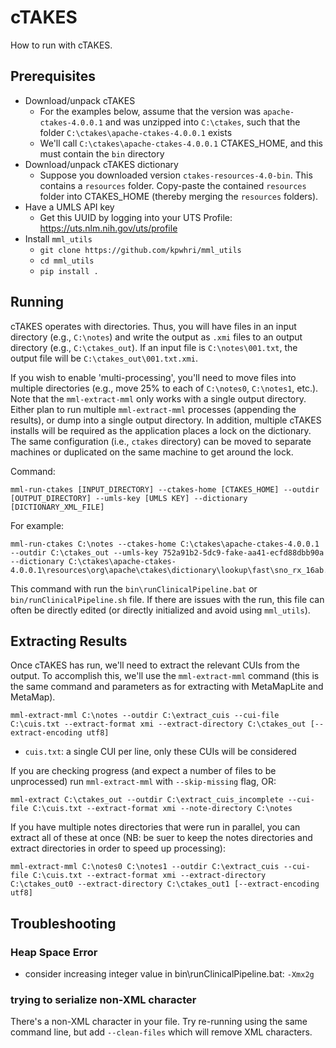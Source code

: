 
# cTAKES

How to run with cTAKES.

## Prerequisites

* Download/unpack cTAKES
  * For the examples below, assume that the version was `apache-ctakes-4.0.0.1` and was unzipped into `C:\ctakes`, such that the folder `C:\ctakes\apache-ctakes-4.0.0.1` exists
  * We'll call `C:\ctakes\apache-ctakes-4.0.0.1` CTAKES_HOME, and this must contain the `bin` directory
* Download/unpack cTAKES dictionary
  * Suppose you downloaded version `ctakes-resources-4.0-bin`. This contains a `resources` folder. Copy-paste the contained `resources` folder into CTAKES_HOME (thereby merging the `resources` folders).
* Have a UMLS API key
  * Get this UUID by logging into your UTS Profile: https://uts.nlm.nih.gov/uts/profile
* Install `mml_utils`
  * `git clone https://github.com/kpwhri/mml_utils`
  * `cd mml_utils`
  * `pip install .`

## Running

cTAKES operates with directories. Thus, you will have files in an input directory (e.g., `C:\notes`) and write the output as `.xmi` files to an output directory (e.g., `C:\ctakes_out`). If an input file is `C:\notes\001.txt`, the output file will be `C:\ctakes_out\001.txt.xmi`.

If you wish to enable 'multi-processing', you'll need to move files into multiple directories (e.g., move 25% to each of `C:\notes0`, `C:\notes1`, etc.). Note that the `mml-extract-mml` only works with a single output directory. Either plan to run multiple `mml-extract-mml` processes (appending the results), or dump into a single output directory. In addition, multiple cTAKES installs will be required as the application places a lock on the dictionary. The same configuration (i.e., `ctakes` directory) can be moved to separate machines or duplicated on the same machine to get around the lock.

Command:

    mml-run-ctakes [INPUT_DIRECTORY] --ctakes-home [CTAKES_HOME] --outdir [OUTPUT_DIRECTORY] --umls-key [UMLS KEY] --dictionary [DICTIONARY_XML_FILE]

For example:

    mml-run-ctakes C:\notes --ctakes-home C:\ctakes\apache-ctakes-4.0.0.1 --outdir C:\ctakes_out --umls-key 752a91b2-5dc9-fake-aa41-ecfd88dbb90a --dictionary C:\ctakes\apache-ctakes-4.0.0.1\resources\org\apache\ctakes\dictionary\lookup\fast\sno_rx_16ab.xml

This command with run the `bin\runClinicalPipeline.bat` or `bin/runClinicalPipeline.sh` file. If there are issues with the run, this file can often be directly edited (or directly initialized and avoid using `mml_utils`).

## Extracting Results

Once cTAKES has run, we'll need to extract the relevant CUIs from the output. To accomplish this, we'll use the `mml-extract-mml` command (this is the same command and parameters as for extracting with MetaMapLite and MetaMap).

    mml-extract-mml C:\notes --outdir C:\extract_cuis --cui-file C:\cuis.txt --extract-format xmi --extract-directory C:\ctakes_out [--extract-encoding utf8]

* `cuis.txt`: a single CUI per line, only these CUIs will be considered

If you are checking progress (and expect a number of files to be unprocessed) run `mml-extract-mml` with `--skip-missing` flag, OR:

    mml-extract C:\ctakes_out --outdir C:\extract_cuis_incomplete --cui-file C:\cuis.txt --extract-format xmi --note-directory C:\notes

If you have multiple notes directories that were run in parallel, you can extract all of these at once (NB: be suer to keep the notes directories and extract directories in order to speed up processing):

    mml-extract-mml C:\notes0 C:\notes1 --outdir C:\extract_cuis --cui-file C:\cuis.txt --extract-format xmi --extract-directory C:\ctakes_out0 --extract-directory C:\ctakes_out1 [--extract-encoding utf8]


## Troubleshooting

### Heap Space Error

* consider increasing integer value in bin\runClinicalPipeline.bat: `-Xmx2g`

### trying to serialize non-XML character

There's a non-XML character in your file. Try re-running using the same command line, but add `--clean-files` which will remove XML characters.

